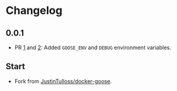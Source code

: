 # Changelog

## 0.0.1

* PR [1][1] and [2][2]: Added `GOOSE_ENV` and `DEBUG` environment variables.

## Start

* Fork from [JustinTulloss/docker-goose](https://github.com/JustinTulloss/docker-goose).

[1]: https://github.com/cstroe/docker-goose/pull/1
[2]: https://github.com/cstroe/docker-goose/pull/2
